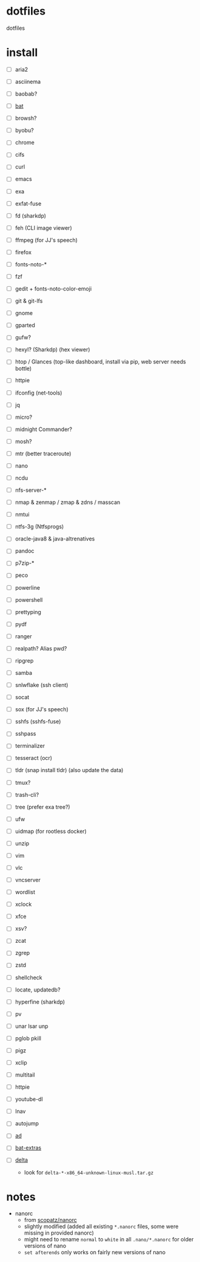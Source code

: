 #   dotfiles
dotfiles


#   install
*   [ ] aria2
*   [ ] asciinema
*   [ ] baobab?
*   [ ] [bat](https://github.com/sharkdp/bat/releases/latest)
*   [ ] browsh?
*   [ ] byobu?
*   [ ] chrome
*   [ ] cifs
*   [ ] curl
*   [ ] emacs
*   [ ] exa
*   [ ] exfat-fuse
*   [ ] fd (sharkdp)
*   [ ] feh (CLI image viewer)
*   [ ] ffmpeg (for JJ's speech)
*   [ ] firefox
*   [ ] fonts-noto-*
*   [ ] fzf
*   [ ] gedit + fonts-noto-color-emoji
*   [ ] git & git-lfs
*   [ ] gnome
*   [ ] gparted
*   [ ] gufw?
*   [ ] hexyl? (Sharkdp) (hex viewer)
*   [ ] htop / Glances (top-like dashboard, install via pip, web server needs bottle)
*   [ ] httpie
*   [ ] ifconfig (net-tools)
*   [ ] jq
*   [ ] micro?
*   [ ] midnight Commander?
*   [ ] mosh?
*   [ ] mtr (better traceroute)
*   [ ] nano
*   [ ] ncdu
*   [ ] nfs-server-*
*   [ ] nmap & zenmap / zmap & zdns / masscan
*   [ ] nmtui
*   [ ] ntfs-3g (Ntfsprogs)
*   [ ] oracle-java8 & java-altrenatives
*   [ ] pandoc
*   [ ] p7zip-*
*   [ ] peco
*   [ ] powerline
*   [ ] powershell
*   [ ] prettyping
*   [ ] pydf
*   [ ] ranger
*   [ ] realpath? Alias pwd?
*   [ ] ripgrep
*   [ ] samba
*   [ ] snlwflake (ssh client)
*   [ ] socat
*   [ ] sox (for JJ's speech)
*   [ ] sshfs (sshfs-fuse)
*   [ ] sshpass
*   [ ] terminalizer
*   [ ] tesseract (ocr)
*   [ ] tldr (snap install tldr) (also update the data)
*   [ ] tmux?
*   [ ] trash-cli?
*   [ ] tree (prefer exa tree?)
*   [ ] ufw
*   [ ] uidmap (for rootless docker)
*   [ ] unzip
*   [ ] vim
*   [ ] vlc
*   [ ] vncserver
*   [ ] wordlist
*   [ ] xclock
*   [ ] xfce
*   [ ] xsv?
*   [ ] zcat
*   [ ] zgrep
*   [ ] zstd

*   [ ] shellcheck
*   [ ] locate, updatedb?
*   [ ] hyperfine (sharkdp)
*   [ ] pv
*   [ ] unar lsar unp
*   [ ] pglob pkill
*   [ ] pigz
*   [ ] xclip
*   [ ] multitail
*   [ ] httpie
*   [ ] youtube-dl
*   [ ] lnav
*   [ ] autojump
*   [ ] [ad](https://github.com/tanrax/terminal-AdvancedNewFile)
*   [ ] [bat-extras](https://github.com/eth-p/bat-extras/releases/latest)
*   [ ] [delta](https://github.com/dandavison/delta/releases/latest)
    *   look for `delta-*-x86_64-unknown-linux-musl.tar.gz`


#   notes
*   nanorc
    *   from [scopatz/nanorc](https://github.com/scopatz/nanorc)
    *   slightly modified (added all existing `*.nanorc` files, some were missing in provided nanorc)
    *   might need to rename `normal` to `white` in all `.nano/*.nanorc` for older versions of nano
    *   `set afterends` only works on fairly new versions of nano
